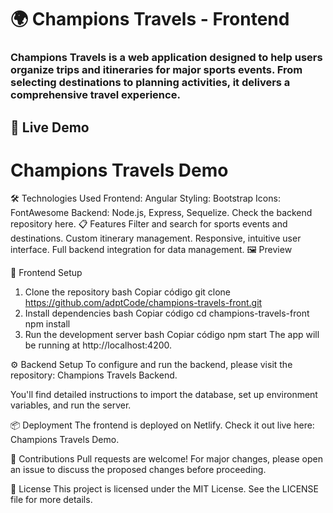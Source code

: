 # 🌍 Champions Travels - Frontend

### Champions Travels is a web application designed to help users organize trips and itineraries for major sports events. From selecting destinations to planning activities, it delivers a comprehensive travel experience.

## 🚀 Live Demo
# Champions Travels Demo

🛠️ Technologies Used
Frontend: Angular
Styling: Bootstrap
Icons: FontAwesome
Backend: Node.js, Express, Sequelize. Check the backend repository here.
📋 Features
Filter and search for sports events and destinations.
Custom itinerary management.
Responsive, intuitive user interface.
Full backend integration for data management.
🖼️ Preview
<!-- Replace the link below with the actual path to your screenshot -->

🔧 Frontend Setup
1. Clone the repository
bash
Copiar código
git clone https://github.com/adptCode/champions-travels-front.git
2. Install dependencies
bash
Copiar código
cd champions-travels-front
npm install
3. Run the development server
bash
Copiar código
npm start
The app will be running at http://localhost:4200.

⚙️ Backend Setup
To configure and run the backend, please visit the repository: Champions Travels Backend.

You'll find detailed instructions to import the database, set up environment variables, and run the server.

📦 Deployment
The frontend is deployed on Netlify. Check it out live here: Champions Travels Demo.

🤝 Contributions
Pull requests are welcome! For major changes, please open an issue to discuss the proposed changes before proceeding.

📝 License
This project is licensed under the MIT License. See the LICENSE file for more details.
